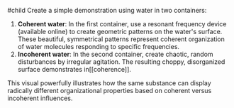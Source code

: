 #child 
Create a simple demonstration using water in two containers:

1. **Coherent water**: In the first container, use a resonant frequency device (available online) to create geometric patterns on the water's surface. These beautiful, symmetrical patterns represent coherent organization of water molecules responding to specific frequencies.
2. **Incoherent water**: In the second container, create chaotic, random disturbances by irregular agitation. The resulting choppy, disorganized surface demonstrates in[[coherence]].

This visual powerfully illustrates how the same substance can display radically different organizational properties based on coherent versus incoherent influences.
